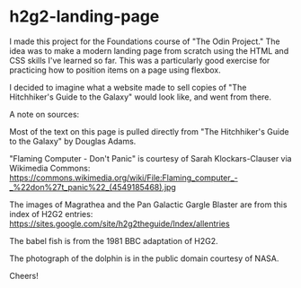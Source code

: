 # h2g2-landing-page
I made this project for the Foundations course of "The Odin Project." The idea was to make a modern landing page from scratch using the HTML and CSS skills I've learned so far. This was a particularly good exercise for practicing how to position items on a page using flexbox.

I decided to imagine what a website made to sell copies of "The Hitchhiker's Guide to the Galaxy" would look like, and went from there.

A note on sources:

Most of the text on this page is pulled directly from "The Hitchhiker's Guide to the Galaxy" by Douglas Adams.

"Flaming Computer - Don't Panic" is courtesy of Sarah Klockars-Clauser via Wikimedia Commons: https://commons.wikimedia.org/wiki/File:Flaming_computer_-_%22don%27t_panic%22_(4549185468).jpg

The images of Magrathea and the Pan Galactic Gargle Blaster are from this index of H2G2 entries: https://sites.google.com/site/h2g2theguide/Index/allentries

The babel fish is from the 1981 BBC adaptation of H2G2.

The photograph of the dolphin is in the public domain courtesy of NASA.

Cheers!